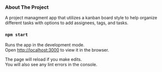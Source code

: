 ### About The Project
A project managment app that utilizes a kanban board style to help organize different tasks with options to add assignees, tags, and tasks.

### `npm start`

Runs the app in the development mode.<br />
Open [http://localhost:3000](http://localhost:3000) to view it in the browser.

The page will reload if you make edits.<br />
You will also see any lint errors in the console.
